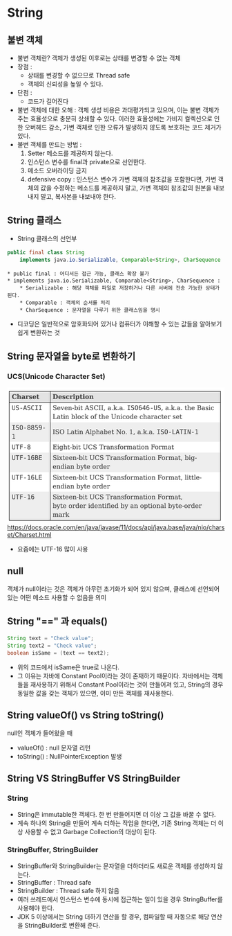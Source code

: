# String
## 불변 객체
* 불변 객체란? 객체가 생성된 이후로는 상태를 변경할 수 없는 객체
* 장점 : 
    * 상태를 변경할 수 없으므로 Thread safe
    * 객체의 신뢰성을 높일 수 있다.
* 단점 :
    * 코드가 길어진다
* 불변 객체에 대한 오해 : 객체 생성 비용은 과대평가되고 있으며, 이는 불변 객체가 주는 효율성으로 충분히 상쇄할 수 있다. 이러한 효율성에는 가비지 컬렉션으로 인한 오버헤드 감소, 가변 객체로 인한 오류가 발생하지 않도록 보호하는 코드 제거가 있다.
* 불변 객체를 만드는 방법 : 
    1. Setter 메소드를 제공하지 않는다.
    2. 인스턴스 변수를 final과 private으로 선언한다.
    3. 메소드 오버라이딩 금지
    4. defensive copy : 인스턴스 변수가 가변 객체의 참조값을 포함한다면, 가변 객체의 값을 수정하는 메소드를 제공하지 말고, 가변 객체의 참조값의 원본을 내보내지 말고, 복사본을 내보내야 한다.

## String 클래스
* String 클래스의 선언부
```java
public final class String
    implements java.io.Serializable, Comparable<String>, CharSequence
```
    * public final : 어디서든 접근 가능, 클래스 확장 불가
    * implements java.io.Serializable, Comparable<String>, CharSequence :
        * Serializable : 해당 객체를 파일로 저장하거나 다른 서버에 전송 가능한 상태가 된다.
        * Comparable : 객체의 순서를 처리
        * CharSequence : 문자열을 다루기 위한 클래스임을 명시
* 디코딩은 일반적으로 암호화되어 있거나 컴퓨터가 이해할 수 있는 값들을 알아보기 쉽게 변환하는 것

## String 문자열을 byte로 변환하기
### UCS(Unicode Character Set)
![Alt text](image.png)
https://docs.oracle.com/en/java/javase/11/docs/api/java.base/java/nio/charset/Charset.html
* 요즘에는 UTF-16 많이 사용

## null
객체가 null이라는 것은 객체가 아무런 초기화가 되어 있지 않으며, 클래스에 선언되어 있는 어떤 메소드 사용할 수 없음을 의미

## String "==" 과 equals()
```java
String text = "Check value";
String text2 = "Check value";
boolean isSame = (text == text2);
```
* 위의 코드에서 isSame은 true로 나온다.
* 그 이유는 자바에 Constant Pool이라는 것이 존재하기 때문이다. 자바에서는 객체들을 재사용하기 위해서 Constant Pool이라는 것이 만들어져 있고, String의 경우 동일한 값을 갖는 객체가 있으면, 이미 만든 객체를 재사용한다.

## String valueOf() vs String toString()
null인 객체가 들어왔을 때
* valueOf() : null 문자열 리턴 
* toString() : NullPointerException 발생

## String VS StringBuffer VS StringBuilder
### String
* String은 immutable한 객체다. 한 번 만들어지면 더 이상 그 값을 바꿀 수 없다.
* 계속 하나의 String을 만들어 계속 더하는 작업을 한다면, 기존 String 객체는 더 이상 사용할 수 없고 Garbage Collection의 대상이 된다.
### StringBuffer, StringBuilder
* StringBuffer와 StringBuilder는 문자열을 더하더라도 새로운 객체를 생성하지 않는다.
* StringBuffer : Thread safe
* StringBuilder : Thread safe 하지 않음
* 여러 쓰레드에서 인스턴스 변수에 동시에 접근하는 일이 있을 경우 StringBuffer를 사용해야 한다.
* JDK 5 이상에서는 String 더하기 연산을 할 경우, 컴파일할 때 자동으로 해당 연산을 StringBuilder로 변환해 준다.

